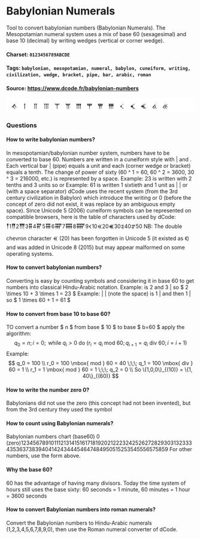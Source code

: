 # Babylonian Numerals
Tool to convert babylonian numbers (Babylonian Numerals). The Mesopotamian numeral system uses a mix of base 60 (sexagesimal) and base 10 (decimal) by writing wedges (vertical or corner wedge).

#### Charset: `0123456789ABCDE`

#### Tags: `babylonian, mesopotamian, numeral, babylon, cuneiform, writing, civilization, wedge, bracket, pipe, bar, arabic, roman`

#### Source: https://www.dcode.fr/babylonian-numbers

![combined](./combined.png)

### Questions

#### How to write babylonian numbers?
In mesopotamian/babylonian number system, numbers have to be converted to base 60. Numbers are written in a cuneiform style with | and . Each vertical bar | (pipe) equals a unit and each  (corner wedge or bracket) equals a tenth. The change of power of sixty (60 ^ 1 = 60, 60 ^ 2 = 3600, 30 ^ 3 = 216000, etc.) is represented by a space. Example: 23 is written with 2 tenths and 3 units so  or  Example: 61 is written 1 sixtieth and 1 unit as | | or  (with a space separator) dCode uses the recent system (from the 3rd century civilization in Babylon) which introduce the writing or 0 (before the concept of zero did not exist, it was replace by an ambiguous empty space). Since Unicode 5 (2006) cuneiform symbols can be represented on compatible browsers, here is the table of characters used by dCode: 𒐕1𒐖2𒐗3𒐘4𒐙5𒐚6𒐛7𒐜8𒐝9𒌋10𒎙20𒌍30𒐏40𒐐50 NB: The double chevron character 𒎙 (20) has been forgotten in Unicode 5 (it existed as 《) and was added in Unicode 8 (2015) but may appear malformed on some operating systems.

#### How to convert babylonian numbers?
Converting is easy by counting symbols and considering it in base 60 to get numbers into classical Hindu-Arabic notation. Example:  is 2  and 3 | so $ 2 \times 10 + 3 \times 1 = 23 $ Example: | | (note the space) is 1 | and then 1 | so $ 1 \times 60 + 1 = 61 $

#### How to convert from base 10 to base 60?
TO convert a number $ n $ from base $ 10 $ to base $ b=60 $ apply the algorithm: $$ q_0=n; i=0; \mbox{ while } q_i > 0 \mbox{ do } (r_i = q_i \mbox{ mod } 60; q_{i+1}= q_i \mbox{ div } 60 ; i = i+1 ) $$ Example: $$ q_0 = 100 \\ r_0 = 100 \mbox{ mod } 60 = 40 \;\;\; q_1 = 100 \mbox{ div } 60 = 1 \\ r_1 = 1 \mbox{ mod } 60 = 1 \;\;\; q_2 = 0 \\ So \{1,0,0\}_{(10)} = \{1, 40\}_{(60)} $$

#### How to write the number zero 0?
Babylonians did not use the zero (this concept had not been invented), but from the 3rd century they used the symbol

#### How to count using Babylonian numerals?
Babylonian numbers chart (base60) 0 (zero)1234567891011121314151617181920212223242526272829303132333435363738394041424344454647484950515253545556575859 For other numbers, use the form above.

#### Why the base 60?
60 has the advantage of having many divisors. Today the time system of hours still uses the base sixty: 60 seconds = 1 minute, 60 minutes = 1 hour = 3600 seconds

#### How to convert Babylonian numbers into roman numerals?
Convert the Babylonian numbers to Hindu-Arabic numerals (1,2,3,4,5,6,7,8,9,0), then use the Roman numeral converter of dCode.


